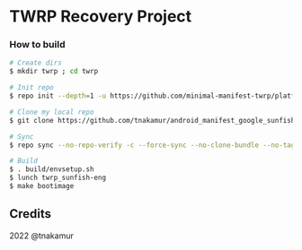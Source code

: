 # TWRP Recovery Project

### How to build ###

```bash
# Create dirs
$ mkdir twrp ; cd twrp

# Init repo
$ repo init --depth=1 -u https://github.com/minimal-manifest-twrp/platform_manifest_twrp_aosp.git -b twrp-12.1

# Clone my local repo
$ git clone https://github.com/tnakamur/android_manifest_google_sunfish.git -b twrp-12.1 .repo/local_manifests

# Sync
$ repo sync --no-repo-verify -c --force-sync --no-clone-bundle --no-tags --optimized-fetch --prune -j`nproc`

# Build
$ . build/envsetup.sh
$ lunch twrp_sunfish-eng
$ make bootimage
```

## Credits
2022 @tnakamur
